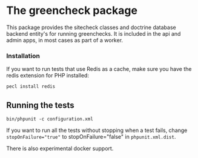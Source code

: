 # The greencheck package

This package provides the sitecheck classes and doctrine database backend entity's for running greenchecks.
It is included in the api and admin apps, in most cases as part of a worker.

### Installation

If you want to run tests that use Redis as a cache, make sure you have the redis extension for PHP installed:

```
pecl install redis
```

## Running the tests

```
bin/phpunit -c configuration.xml
```

If you want to run all the tests without stopping when a test fails, change `stopOnFailure="true"` to stopOnFailure="false" in `phpunit.xml.dist`.

There is also experimental docker support.
